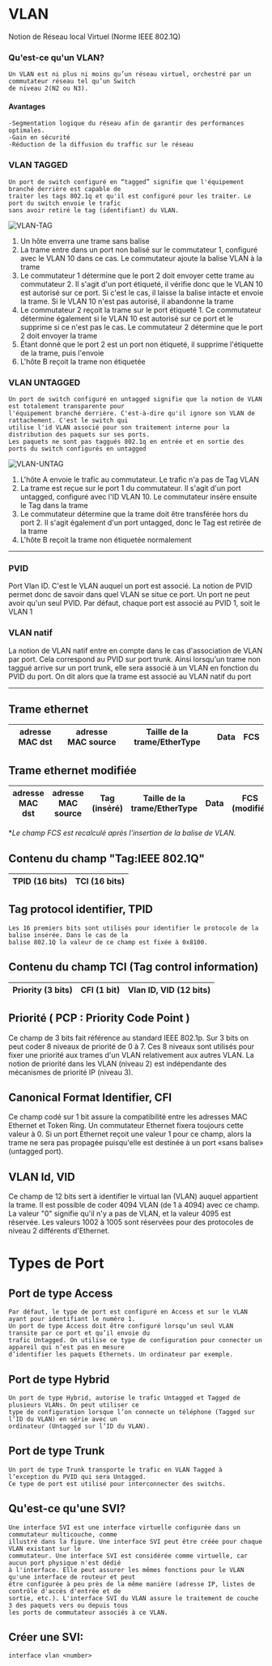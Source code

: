# VLAN
Notion de Réseau local Virtuel (Norme IEEE 802.1Q)

### Qu'est-ce qu'un VLAN?

```
Un VLAN est ni plus ni moins qu’un réseau virtuel, orchestré par un commutateur réseau tel qu’un Switch
de niveau 2(N2 ou N3). 
```

#### Avantages

```
-Segmentation logique du réseau afin de garantir des performances optimales.
-Gain en sécurité
-Réduction de la diffusion du traffic sur le réseau
```

### VLAN TAGGED
```
Un port de switch configuré en “tagged” signifie que l'équipement branché derrière est capable de
traiter les tags 802.1q et qu'il est configuré pour les traiter. Le port du switch envoie le trafic
sans avoir retiré le tag (identifiant) du VLAN.
```
![VLAN-TAG](https://user-images.githubusercontent.com/83721477/163259378-64dc352d-6dec-45d4-b7fe-56f502a2c605.jpg)

1. Un hôte enverra une trame sans balise
2. La trame entre dans un port non balisé sur le commutateur 1, configuré avec le VLAN 10 dans ce cas. Le commutateur ajoute la balise VLAN à la trame
3. Le commutateur 1 détermine que le port 2 doit envoyer cette trame au commutateur 2. Il s'agit d'un port étiqueté, il vérifie donc que le VLAN 10 est autorisé sur ce port. Si c'est le cas, il laisse la balise intacte et envoie la trame. Si le VLAN 10 n'est pas autorisé, il abandonne la trame
4. Le commutateur 2 reçoit la trame sur le port étiqueté 1. Ce commutateur détermine également si le VLAN 10 est autorisé sur ce port et le supprime si ce n'est pas le cas. Le commutateur 2 détermine que le port 2 doit envoyer la trame
5. Étant donné que le port 2 est un port non étiqueté, il supprime l'étiquette de la trame, puis l'envoie
6. L'hôte B reçoit la trame non étiquetée

### VLAN UNTAGGED
```
Un port de switch configuré en untagged signifie que la notion de VLAN est totalement transparente pour
l'équipement branché derrière. C'est-à-dire qu'il ignore son VLAN de rattachement. C'est le switch qui
utilise l'id VLAN associé pour son traitement interne pour la distribution des paquets sur ses ports.
Les paquets ne sont pas taggués 802.1q en entrée et en sortie des ports du switch configurés en untagged
```
![VLAN-UNTAG](https://user-images.githubusercontent.com/83721477/163259255-0c950335-c1be-402e-81b2-0b53b510f231.jpg)
1. L'hôte A envoie le trafic au commutateur. Le trafic n'a pas de Tag VLAN
2. La trame est reçue sur le port 1 du commutateur. Il s'agit d'un port untagged, configuré avec l'ID VLAN 10. Le commutateur insère ensuite le Tag dans la trame
3. Le commutateur détermine que la trame doit être transférée hors du port 2. Il s'agit également d'un port untagged, donc le Tag est retirée de la trame
4. L'hôte B reçoit la trame non étiquetée normalement

<hr>

### PVID
Port Vlan ID. C'est le VLAN auquel un port est associé. La notion de PVID permet donc de savoir dans quel VLAN se situe ce port. Un port ne peut avoir qu'un seul PVID.
Par défaut, chaque port est associé au PVID 1, soit le VLAN 1

### VLAN natif
La notion de VLAN natif entre en compte dans le cas d'association de VLAN par port. Cela correspond au PVID sur port trunk. Ainsi lorsqu'un trame non taggué arrive sur un port trunk, elle sera associé à un VLAN en fonction du PVID du port. On dit alors que la trame est associé au VLAN natif du port
<hr>

## Trame ethernet
| adresse MAC dst | adresse MAC source | Taille de la trame/EtherType	| Data | FCS |
| :-: | :-: | :-: | :-: | :-: |

## Trame ethernet modifiée
| adresse MAC dst | adresse MAC source | Tag (inséré) | Taille de la trame/EtherType	| Data | FCS (modifié) |
| :-: | :-: | :-: | :-: | :-: | :-: |

*_Le champ FCS est recalculé après l'insertion de la balise de VLAN._

## Contenu du champ "Tag:IEEE 802.1Q"
| TPID (16 bits) | TCI (16 bits) |
| :-: | :-: |

## Tag protocol identifier, TPID
```
Les 16 premiers bits sont utilisés pour identifier le protocole de la balise insérée. Dans le cas de la
balise 802.1Q la valeur de ce champ est fixée à 0x8100.
```

## Contenu du champ TCI (Tag control information)
| Priority (3 bits) | CFI (1 bit) | Vlan ID, VID (12 bits) |
| :-: | :-: | :-: |

## Priorité ( PCP : Priority Code Point )
Ce champ de 3 bits fait référence au standard IEEE 802.1p. Sur 3 bits on peut coder 8 niveaux de priorité de 0 à 7. Ces 8 niveaux sont utilisés pour fixer une priorité aux trames d'un VLAN relativement aux autres VLAN. La notion de priorité dans les VLAN (niveau 2) est indépendante des mécanismes de priorité IP (niveau 3).

## Canonical Format Identifier, CFI
Ce champ codé sur 1 bit assure la compatibilité entre les adresses MAC Ethernet et Token Ring. Un commutateur Ethernet fixera toujours cette valeur à 0. Si un port Ethernet reçoit une valeur 1 pour ce champ, alors la trame ne sera pas propagée puisqu'elle est destinée à un port «sans balise» (untagged port).

## VLAN Id, VID
Ce champ de 12 bits sert à identifier le virtual lan (VLAN) auquel appartient la trame. Il est possible de coder 4094 VLAN (de 1 à 4094) avec ce champ. La valeur "0" signifie qu'il n'y a pas de VLAN, et la valeur 4095 est réservée. Les valeurs 1002 à 1005 sont réservées pour des protocoles de niveau 2 différents d'Ethernet.

# Types de Port

## Port de type Access
```
Par défaut, le type de port est configuré en Access et sur le VLAN ayant pour identifiant le numéro 1.
Un port de type Access doit être configuré lorsqu’un seul VLAN transite par ce port et qu’il envoie du
trafic Untagged. On utilise ce type de configuration pour connecter un appareil qui n’est pas en mesure
d’identifier les paquets Ethernets. Un ordinateur par exemple.
```

## Port de type Hybrid
```
Un port de type Hybrid, autorise le trafic Untagged et Tagged de plusieurs VLANs. On peut utiliser ce
type de configuration lorsque l’on connecte un téléphone (Tagged sur l’ID du VLAN) en série avec un
ordinateur (Untagged sur l’ID du VLAN).
```
## Port de type Trunk
```
Un port de type Trunk transporte le trafic en VLAN Tagged à l’exception du PVID qui sera Untagged.
Ce type de port est utilisé pour interconnecter des switchs.
```

## Qu'est-ce qu'une SVI?
```
Une interface SVI est une interface virtuelle configurée dans un commutateur multicouche, comme
illustré dans la figure. Une interface SVI peut être créée pour chaque VLAN existant sur le 
commutateur. Une interface SVI est considérée comme virtuelle, car aucun port physique n'est dédié
à l'interface. Elle peut assurer les mêmes fonctions pour le VLAN qu'une interface de routeur et peut
être configurée à peu près de la même manière (adresse IP, listes de contrôle d'accès d'entrée et de
sortie, etc.). L'interface SVI du VLAN assure le traitement de couche 3 des paquets vers ou depuis tous
les ports de commutateur associés à ce VLAN.
```

## Créer une SVI:
```cisco
interface vlan <number>
```
